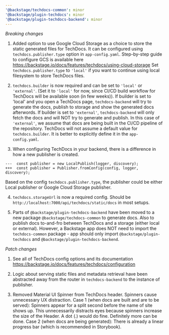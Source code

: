 ```yaml
---
'@backstage/techdocs-common': minor
'@backstage/plugin-techdocs': minor
'@backstage/plugin-techdocs-backend': minor
---
```


_Breaking changes_

1. Added option to use Google Cloud Storage as a choice to store the static generated files for TechDocs.
   It can be configured using `techdocs.publisher.type` option in `app-config.yaml`.
   Step-by-step guide to configure GCS is available here https://backstage.io/docs/features/techdocs/using-cloud-storage
   Set `techdocs.publisher.type` to `'local'` if you want to continue using local filesystem to store TechDocs files.

2. `techdocs.builder` is now required and can be set to `'local'` or `'external'`. (Set it to `'local'` for now, since CI/CD build
   workflow for TechDocs will be available soon (in few weeks)).
   If builder is set to 'local' and you open a TechDocs page, `techdocs-backend` will try to generate the docs, publish to storage and
   show the generated docs afterwords.
   If builder is set to `'external'`, `techdocs-backend` will only fetch the docs and will NOT try to generate and publish. In this case of `'external'`,
   we assume that docs are being built in the CI/CD pipeline of the repository.
   TechDocs will not assume a default value for `techdocs.builder`. It is better to explicitly define it in the `app-config.yaml`.

3. When configuring TechDocs in your backend, there is a difference in how a new publisher is created.

```
---  const publisher = new LocalPublish(logger, discovery);
+++  const publisher = Publisher.fromConfig(config, logger, discovery);
```

Based on the config `techdocs.publisher.type`, the publisher could be either Local publisher or Google Cloud Storage publisher.

4. `techdocs.storageUrl` is now a required config. Should be `http://localhost:7000/api/techdocs/static/docs` in most setups.

5. Parts of `@backstage/plugin-techdocs-backend` have been moved to a new package `@backstage/techdocs-common` to generate docs. Also to publish docs
   to-and-fro between TechDocs and a storage (either local or external). However, a Backstage app does NOT need to import the `techdocs-common` package -
   app should only import `@backstage/plugin-techdocs` and `@backstage/plugin-techdocs-backend`.

_Patch changes_

1. See all of TechDocs config options and its documentation https://backstage.io/docs/features/techdocs/configuration

2. Logic about serving static files and metadata retrieval have been abstracted away from the router in `techdocs-backend` to the instance of publisher.

3. Removed Material UI Spinner from TechDocs header. Spinners cause unnecessary UX distraction.
   Case 1 (when docs are built and are to be served): Spinners appear for a split second before the name of site shows up. This unnecessarily distracts eyes because spinners increase the size of the Header. A dot (.) would do fine. Definitely more can be done.
   Case 2 (when docs are being generated): There is already a linear progress bar (which is recommended in Storybook).
